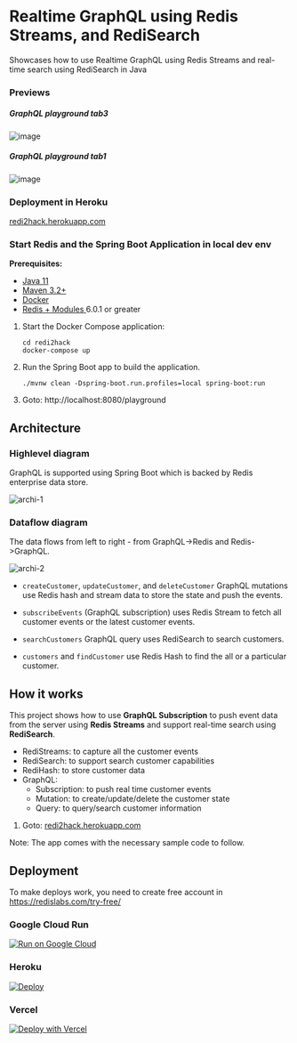 # Realtime GraphQL using Redis Streams, and RediSearch

Showcases how to use Realtime GraphQL using Redis Streams and real-time search using RediSearch in Java

### Previews

##### GraphQL playground tab3

![image](https://user-images.githubusercontent.com/2755263/117599951-298ea100-b108-11eb-9968-1d1e3a6957c3.png)

##### GraphQL playground tab1

![image](https://user-images.githubusercontent.com/2755263/117599354-e5e76780-b106-11eb-8d41-dac8dd54541d.png)


### Deployment in Heroku

[redi2hack.herokuapp.com](https://redi2hack.herokuapp.com/)

### Start Redis and the Spring Boot Application in local dev env

**Prerequisites:**

* [Java 11](https://sdkman.io/jdks)
* [Maven 3.2+](https://sdkman.io/sdks#maven)
* [Docker](https://www.docker.com/products/docker-desktop)
* [Redis + Modules ](https://hub.docker.com/r/redislabs/redismod) 6.0.1 or greater

1. Start the Docker Compose application:

    ```
    cd redi2hack
    docker-compose up
    ```
2. Run the Spring Boot app to build the application.

    ```
    ./mvnw clean -Dspring-boot.run.profiles=local spring-boot:run
    ```
3. Goto: http://localhost:8080/playground

## Architecture

### Highlevel diagram

GraphQL is supported using Spring Boot which is backed by Redis enterprise data store.

![archi-1](https://user-images.githubusercontent.com/2755263/117556723-2cff2b00-b029-11eb-8312-e405c5a17692.png)

### Dataflow diagram
The data flows from left to right - from GraphQL->Redis and Redis->GraphQL.

![archi-2](https://user-images.githubusercontent.com/2755263/117556725-325c7580-b029-11eb-8319-e27ef7e5cb74.png)

* `createCustomer`, `updateCustomer`, and `deleteCustomer` GraphQL mutations use Redis hash and stream data to store the
state and push the events.

* `subscribeEvents` (GraphQL subscription) uses Redis Stream to fetch all customer events or the
latest customer events.
  
* `searchCustomers` GraphQL query uses RediSearch to search customers. 

* `customers` and `findCustomer` use Redis Hash to find the all or a particular customer.

## How it works

This project shows how to use **GraphQL Subscription** to push event data from the server using **Redis Streams** and
support real-time search using **RediSearch**.

* RediStreams: to capture all the customer events
* RediSearch: to support search customer capabilities
* RediHash: to store customer data
* GraphQL:
    * Subscription: to push real time customer events
    * Mutation: to create/update/delete the customer state
    * Query: to query/search customer information

1. Goto: [redi2hack.herokuapp.com](https://redi2hack.herokuapp.com/)

Note: The app comes with the necessary sample code to follow. 

## Deployment

To make deploys work, you need to create free account in https://redislabs.com/try-free/

### Google Cloud Run

[![Run on Google
Cloud](https://deploy.cloud.run/button.svg)](https://deploy.cloud.run/?git_repo=https://deploy.cloud.run/?git_repo=https://github.com/mohanraj-nagasamy/redi2hack.git&revision=feature/deploy-buttons)

### Heroku

[![Deploy](https://www.herokucdn.com/deploy/button.svg)](https://heroku.com/deploy?template=https://github.com/mohanraj-nagasamy/redi2hack)

### Vercel

[![Deploy with Vercel](https://vercel.com/button)](https://vercel.com/new/git/external?repository-url=https://github.com/mohanraj-nagasamy/redi2hack&env=REDIS_ENDPOINT_URI,REDIS_PASSWORD)